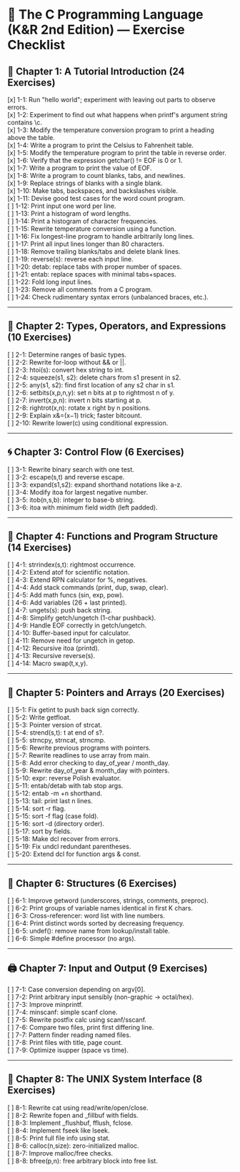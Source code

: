 # 📝 The C Programming Language (K&R 2nd Edition) — Exercise Checklist

## 📘 Chapter 1: A Tutorial Introduction (24 Exercises)
[x] 1-1: Run "hello world"; experiment with leaving out parts to observe errors.  
[x] 1-2: Experiment to find out what happens when printf's argument string contains \c.  
[x] 1-3: Modify the temperature conversion program to print a heading above the table.  
[x] 1-4: Write a program to print the Celsius to Fahrenheit table.  
[x] 1-5: Modify the temperature program to print the table in reverse order.  
[x] 1-6: Verify that the expression getchar() != EOF is 0 or 1.  
[x] 1-7: Write a program to print the value of EOF.  
[x] 1-8: Write a program to count blanks, tabs, and newlines.  
[x] 1-9: Replace strings of blanks with a single blank.  
[x] 1-10: Make tabs, backspaces, and backslashes visible.  
[x] 1-11: Devise good test cases for the word count program.  
[ ] 1-12: Print input one word per line.  
[ ] 1-13: Print a histogram of word lengths.  
[ ] 1-14: Print a histogram of character frequencies.  
[ ] 1-15: Rewrite temperature conversion using a function.  
[ ] 1-16: Fix longest-line program to handle arbitrarily long lines.  
[ ] 1-17: Print all input lines longer than 80 characters.  
[ ] 1-18: Remove trailing blanks/tabs and delete blank lines.  
[ ] 1-19: reverse(s): reverse each input line.  
[ ] 1-20: detab: replace tabs with proper number of spaces.  
[ ] 1-21: entab: replace spaces with minimal tabs+spaces.  
[ ] 1-22: Fold long input lines.  
[ ] 1-23: Remove all comments from a C program.  
[ ] 1-24: Check rudimentary syntax errors (unbalanced braces, etc.).

---

## 🧮 Chapter 2: Types, Operators, and Expressions (10 Exercises)
[ ] 2-1: Determine ranges of basic types.  
[ ] 2-2: Rewrite for-loop without && or ||.  
[ ] 2-3: htoi(s): convert hex string to int.  
[ ] 2-4: squeeze(s1, s2): delete chars from s1 present in s2.  
[ ] 2-5: any(s1, s2): find first location of any s2 char in s1.  
[ ] 2-6: setbits(x,p,n,y): set n bits at p to rightmost n of y.  
[ ] 2-7: invert(x,p,n): invert n bits starting at p.  
[ ] 2-8: rightrot(x,n): rotate x right by n positions.  
[ ] 2-9: Explain x&=(x−1) trick; faster bitcount.  
[ ] 2-10: Rewrite lower(c) using conditional expression.

---

## 🌀 Chapter 3: Control Flow (6 Exercises)
[ ] 3-1: Rewrite binary search with one test.  
[ ] 3-2: escape(s,t) and reverse escape.  
[ ] 3-3: expand(s1,s2): expand shorthand notations like a-z.  
[ ] 3-4: Modify itoa for largest negative number.  
[ ] 3-5: itob(n,s,b): integer to base-b string.  
[ ] 3-6: itoa with minimum field width (left padded).

---

## 🧭 Chapter 4: Functions and Program Structure (14 Exercises)
[ ] 4-1: strrindex(s,t): rightmost occurrence.  
[ ] 4-2: Extend atof for scientific notation.  
[ ] 4-3: Extend RPN calculator for %, negatives.  
[ ] 4-4: Add stack commands (print, dup, swap, clear).  
[ ] 4-5: Add math funcs (sin, exp, pow).  
[ ] 4-6: Add variables (26 + last printed).  
[ ] 4-7: ungets(s): push back string.  
[ ] 4-8: Simplify getch/ungetch (1-char pushback).  
[ ] 4-9: Handle EOF correctly in getch/ungetch.  
[ ] 4-10: Buffer-based input for calculator.  
[ ] 4-11: Remove need for ungetch in getop.  
[ ] 4-12: Recursive itoa (printd).  
[ ] 4-13: Recursive reverse(s).  
[ ] 4-14: Macro swap(t,x,y).

---

## 🧭 Chapter 5: Pointers and Arrays (20 Exercises)
[ ] 5-1: Fix getint to push back sign correctly.  
[ ] 5-2: Write getfloat.  
[ ] 5-3: Pointer version of strcat.  
[ ] 5-4: strend(s,t): t at end of s?.  
[ ] 5-5: strncpy, strncat, strncmp.  
[ ] 5-6: Rewrite previous programs with pointers.  
[ ] 5-7: Rewrite readlines to use array from main.  
[ ] 5-8: Add error checking to day_of_year / month_day.  
[ ] 5-9: Rewrite day_of_year & month_day with pointers.  
[ ] 5-10: expr: reverse Polish evaluator.  
[ ] 5-11: entab/detab with tab stop args.  
[ ] 5-12: entab -m +n shorthand.  
[ ] 5-13: tail: print last n lines.  
[ ] 5-14: sort -r flag.  
[ ] 5-15: sort -f flag (case fold).  
[ ] 5-16: sort -d (directory order).  
[ ] 5-17: sort by fields.  
[ ] 5-18: Make dcl recover from errors.  
[ ] 5-19: Fix undcl redundant parentheses.  
[ ] 5-20: Extend dcl for function args & const.

---

## 🧱 Chapter 6: Structures (6 Exercises)
[ ] 6-1: Improve getword (underscores, strings, comments, preproc).  
[ ] 6-2: Print groups of variable names identical in first K chars.  
[ ] 6-3: Cross-referencer: word list with line numbers.  
[ ] 6-4: Print distinct words sorted by decreasing frequency.  
[ ] 6-5: undef(): remove name from lookup/install table.  
[ ] 6-6: Simple #define processor (no args).

---

## 🖨️ Chapter 7: Input and Output (9 Exercises)
[ ] 7-1: Case conversion depending on argv[0].  
[ ] 7-2: Print arbitrary input sensibly (non-graphic → octal/hex).  
[ ] 7-3: Improve minprintf.  
[ ] 7-4: minscanf: simple scanf clone.  
[ ] 7-5: Rewrite postfix calc using scanf/sscanf.  
[ ] 7-6: Compare two files, print first differing line.  
[ ] 7-7: Pattern finder reading named files.  
[ ] 7-8: Print files with title, page count.  
[ ] 7-9: Optimize isupper (space vs time).

---

## 🧰 Chapter 8: The UNIX System Interface (8 Exercises)
[ ] 8-1: Rewrite cat using read/write/open/close.  
[ ] 8-2: Rewrite fopen and _fillbuf with fields.  
[ ] 8-3: Implement _flushbuf, fflush, fclose.  
[ ] 8-4: Implement fseek like lseek.  
[ ] 8-5: Print full file info using stat.  
[ ] 8-6: calloc(n,size): zero-initialized malloc.  
[ ] 8-7: Improve malloc/free checks.  
[ ] 8-8: bfree(p,n): free arbitrary block into free list.
